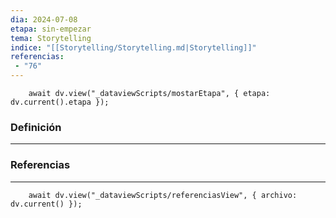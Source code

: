 ```yaml
---
dia: 2024-07-08
etapa: sin-empezar
tema: Storytelling
indice: "[[Storytelling/Storytelling.md|Storytelling]]"
referencias: 
 - "76"
---
```

```dataviewjs
	await dv.view("_dataviewScripts/mostarEtapa", { etapa: dv.current().etapa });
```
### Definición
---




### Referencias
---
```dataviewjs
	await dv.view("_dataviewScripts/referenciasView", { archivo: dv.current() });
```